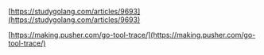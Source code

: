 [https://studygolang.com/articles/9693](https://studygolang.com/articles/9693)

[https://making.pusher.com/go-tool-trace/](https://making.pusher.com/go-tool-trace/)

